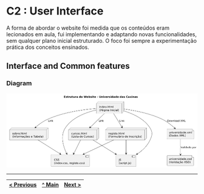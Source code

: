 # C2 : User Interface

A forma de abordar o website foi medida que os conteúdos eram lecionados em aula, fui implementando e adaptando novas funcionalidades, sem qualquer plano inicial estruturado. O foco foi sempre a experimentação prática dos conceitos ensinados.

## Interface and Common features

### Diagram


![Diagrama do Site](img/diagrama.png)







---
[< Previous](c1.md) | [^ Main](../../../) | [Next >](c3.md)
:--- | :---: | ---: 

